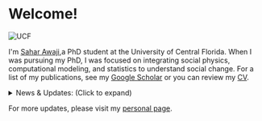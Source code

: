 # Welcome!

![UCF](https://github.com/SaharAwaji/personal-website/blob/main/logo%5of%5ucf.png)


I'm [Sahar Awaji](https://www.linkedin.com/in/sahar-awaji-a82537b1/),a PhD student at the University of Central Florida. When I was pursuing my PhD, I was focused on integrating social physics, computational modeling, and statistics to understand social change. For a list of my publications, see my [Google Scholar](https://scholar.google.com/) or you can review my [CV](path/to/your_cv.pdf).

<details>
<summary>News & Updates: (Click to expand)</summary>

- Successfully defended my dissertation.
- Published a new paper on entropy and social dynamics.
- Upcoming conference presentation on agent-based modeling.

</details>

For more updates, please visit my [personal page](https://yourpersonalwebsite.com).


